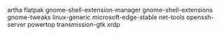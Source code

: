 artha
flatpak
gnome-shell-extension-manager
gnome-shell-extensions
gnome-tweaks
linux-generic
microsoft-edge-stable
net-tools
openssh-server
powertop
transmission-gtk
xrdp
